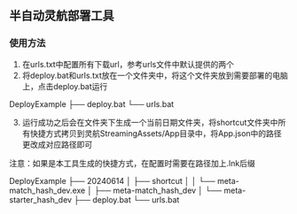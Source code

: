 ## 半自动灵航部署工具

### 使用方法
1. 在urls.txt中配置所有下载url，参考urls文件中默认提供的两个
2. 将deploy.bat和urls.txt放在一个文件夹中，将这个文件夹放到需要部署的电脑上，点击deploy.bat运行
   
DeployExample
├── deploy.bat
└── urls.bat 

3. 运行成功之后会在文件夹下生成一个当前日期文件夹，将shortcut文件夹中所有快捷方式拷贝到灵航StreamingAssets/App目录中，将App.json中的路径更改成对应路径即可
   
注意：如果是本工具生成的快捷方式，在配置时需要在路径加上.lnk后缀


DeployExample
├── 20240614
│   ├── shortcut
│   │   └── meta-match_hash_dev.exe
│   ├── meta-match_hash_dev
│   └── meta-starter_hash_dev 
├── deploy.bat
└── urls.bat 